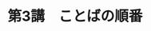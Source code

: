 ---
publishDate: 2025-08-19
title: "第3講　ことばの順番"
image: '~/assets/images/presio.png'
category: "フランス語超入門"
tags:
- 語順
- フランス語
- SVO
- 英語
---